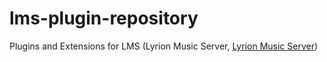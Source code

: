 # lms-plugin-repository
Plugins and Extensions for LMS (Lyrion Music Server, [Lyrion Music Server](http://github.com/LMS-Community/slimserver))
